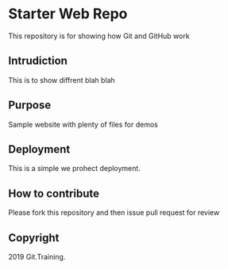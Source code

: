 # Starter Web Repo

This repository is for showing how Git and GitHub work

## Intrudiction

This is to show diffrent blah blah

## Purpose

Sample website with plenty of files for demos

## Deployment

This is a simple we prohect deployment.

## How to contribute

Please fork this repository and then issue pull request for review

## Copyright

2019 Git.Training.